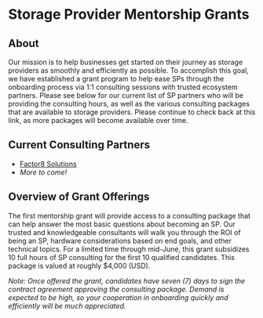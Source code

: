 # Storage Provider Mentorship Grants
## About
Our mission is to help businesses get started on their journey as storage providers as smoothly and efficiently as possible. To accomplish this goal, we have established a grant program to help ease SPs through the onboarding process via 1:1 consulting sessions with trusted ecosystem partners. 
Please see below for our current list of SP partners who will be providing the consulting hours, as well as the various consulting packages that are available to storage providers. Please continue to check back at this link, as more packages will become available over time. 

## Current Consulting Partners
* [Factor8 Solutions](https://factor8.io/insights.html)
* _More to come!_


## Overview of Grant Offerings
The first mentorship grant will provide access to a consulting package that can help answer the most basic questions about becoming an SP. Our trusted and knowledgeable consultants will walk you through the ROI of being an SP, hardware considerations based on end goals, and other technical topics. For a limited time through mid-June, this grant subsidizes 10 full hours of SP consulting for the first 10 qualified candidates. This package is valued at roughly $4,000 (USD).

_Note: Once offered the grant, candidates have seven (7) days to sign the contract agreement approving the consulting package. Demand is expected to be high, so your cooperation in onboarding quickly and efficiently will be much appreciated._
